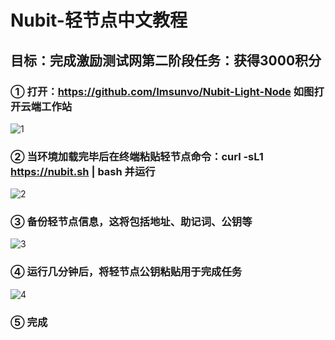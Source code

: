 # Nubit-轻节点中文教程
## 目标：完成激励测试网第二阶段任务：获得3000积分

### ① 打开：https://github.com/Imsunvo/Nubit-Light-Node 如图打开云端工作站
![1](https://github.com/Imsunvo/Nubit-Light-Node/assets/81614012/a78fd6f1-7b0a-4abf-9dae-6c5321f2dcd9)

### ② 当环境加载完毕后在终端粘贴轻节点命令：curl -sL1 https://nubit.sh | bash 并运行
![2](https://github.com/Imsunvo/Nubit-Light-Node/assets/81614012/fa72605f-4de1-4eca-96ef-ba8e4e6533d6)

### ③ 备份轻节点信息，这将包括地址、助记词、公钥等
![3](https://github.com/Imsunvo/Nubit-Light-Node/assets/81614012/d850da18-8586-4215-a3cf-b98751735354)

### ④ 运行几分钟后，将轻节点公钥粘贴用于完成任务
![4](https://github.com/Imsunvo/Nubit-Light-Node/assets/81614012/ec8d312f-829b-4cdb-81b3-7976ba8a4263)

### ⑤ 完成
